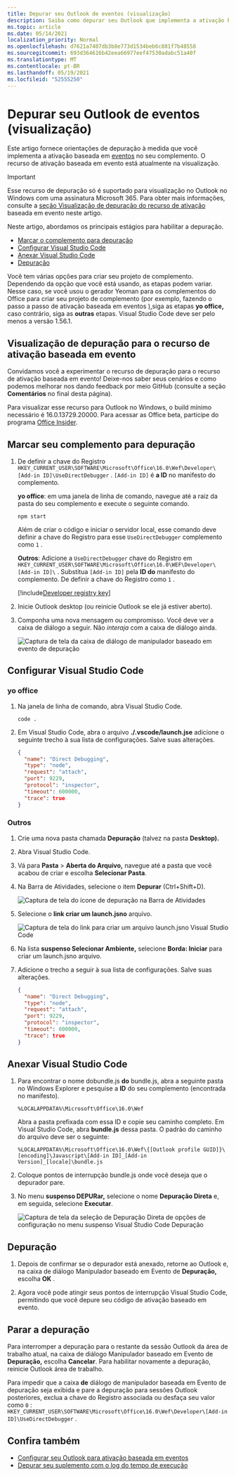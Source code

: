```yaml
---
title: Depurar seu Outlook de eventos (visualização)
description: Saiba como depurar seu Outlook que implementa a ativação baseada em eventos.
ms.topic: article
ms.date: 05/14/2021
localization_priority: Normal
ms.openlocfilehash: d7621a7407db3b8e773d1534beb6c881f7b48558
ms.sourcegitcommit: 693d364616b42eea66977eef47530adabc51a40f
ms.translationtype: MT
ms.contentlocale: pt-BR
ms.lasthandoff: 05/19/2021
ms.locfileid: "52555250"
---
```

# <a name="debug-your-event-based-outlook-add-in-preview"></a>Depurar seu Outlook de eventos (visualização)

Este artigo fornece orientações de depuração à medida que você implementa a ativação baseada em [eventos](autolaunch.md) no seu complemento. O recurso de ativação baseada em evento está atualmente na visualização.

> [!IMPORTANT]
> Esse recurso de depuração só é suportado para visualização no Outlook no Windows com uma assinatura Microsoft 365. Para obter mais informações, consulte a [seção Visualização de depuração do recurso de ativação](#preview-debugging-for-the-event-based-activation-feature) baseada em evento neste artigo.

Neste artigo, abordamos os principais estágios para habilitar a depuração.

- [Marcar o complemento para depuração](#mark-your-add-in-for-debugging)
- [Configurar Visual Studio Code](#configure-visual-studio-code)
- [Anexar Visual Studio Code](#attach-visual-studio-code)
- [Depuração](#debug)

Você tem várias opções para criar seu projeto de complemento. Dependendo da opção que você está usando, as etapas podem variar. Nesse caso, se você usou o gerador Yeoman para os complementos do Office para criar seu projeto de complemento (por exemplo, fazendo o passo a passo de ativação baseada em eventos [),](autolaunch.md)siga as etapas **yo office,** caso contrário, siga as **outras** etapas. Visual Studio Code deve ser pelo menos a versão 1.56.1.

## <a name="preview-debugging-for-the-event-based-activation-feature"></a>Visualização de depuração para o recurso de ativação baseada em evento

Convidamos você a experimentar o recurso de depuração para o recurso de ativação baseada em evento! Deixe-nos saber seus cenários e como podemos melhorar nos dando feedback por meio GitHub (consulte a seção **Comentários** no final desta página).

Para visualizar esse recurso para Outlook no Windows, o build mínimo necessário é 16.0.13729.20000. Para acessar as Office beta, participe do programa [Office Insider](https://insider.office.com).

## <a name="mark-your-add-in-for-debugging"></a>Marcar seu complemento para depuração

1. De definir a chave do Registro `HKEY_CURRENT_USER\SOFTWARE\Microsoft\Office\16.0\Wef\Developer\[Add-in ID]\UseDirectDebugger` . `[Add-in ID]` é **a ID** no manifesto do complemento.

    **yo office**: em uma janela de linha de comando, navegue até a raiz da pasta do seu complemento e execute o seguinte comando.

    ```command&nbsp;line
    npm start
    ```

    Além de criar o código e iniciar o servidor local, esse comando deve definir a chave do Registro para esse `UseDirectDebugger` complemento como `1` .

    **Outros**: Adicione a `UseDirectDebugger` chave do Registro em `HKEY_CURRENT_USER\SOFTWARE\Microsoft\Office\16.0\WEF\Developer\[Add-in ID]\` . Substitua `[Add-in ID]` pela **ID do** manifesto do complemento. De definir a chave do Registro como `1` .

    [!include[Developer registry key](../includes/developer-registry-key.md)]

1. Inicie Outlook desktop (ou reinicie Outlook se ele já estiver aberto).
1. Componha uma nova mensagem ou compromisso. Você deve ver a caixa de diálogo a seguir. Não *interaja* com a caixa de diálogo ainda.

    ![Captura de tela da caixa de diálogo de manipulador baseado em evento de depuração](../images/outlook-win-autolaunch-debug-dialog.png)

## <a name="configure-visual-studio-code"></a>Configurar Visual Studio Code

### <a name="yo-office"></a>yo office

1. Na janela de linha de comando, abra Visual Studio Code.

    ```command&nbsp;line
    code .
    ```

1. Em Visual Studio Code, abra o arquivo **./.vscode/launch.jse** adicione o seguinte trecho à sua lista de configurações. Salve suas alterações.

    ```json
    {
      "name": "Direct Debugging",
      "type": "node",
      "request": "attach",
      "port": 9229,
      "protocol": "inspector",
      "timeout": 600000,
      "trace": true
    }
    ```

### <a name="other"></a>Outros

1. Crie uma nova pasta chamada **Depuração** (talvez na pasta **Desktop).**
1. Abra Visual Studio Code.
1. Vá para **Pasta**  >  **Aberta do Arquivo,** navegue até a pasta que você acabou de criar e escolha **Selecionar Pasta**.
1. Na Barra de Atividades, selecione o item **Depurar** (Ctrl+Shift+D).

    ![Captura de tela do ícone de depuração na Barra de Atividades](../images/vs-code-debug.png)

1. Selecione o **link criar um launch.jsno** arquivo.

    ![Captura de tela do link para criar um arquivo launch.jsno Visual Studio Code](../images/vs-code-create-launch.json.png)

1. Na lista **suspenso Selecionar Ambiente,** selecione **Borda: Iniciar** para criar um launch.jsno arquivo.
1. Adicione o trecho a seguir à sua lista de configurações. Salve suas alterações.

    ```json
    {
      "name": "Direct Debugging",
      "type": "node",
      "request": "attach",
      "port": 9229,
      "protocol": "inspector",
      "timeout": 600000,
      "trace": true
    }
    ```

## <a name="attach-visual-studio-code"></a>Anexar Visual Studio Code

1. Para encontrar o nome dobundle.js **do** bundle.js, abra a seguinte pasta no Windows Explorer e pesquise a **ID** do seu complemento (encontrada no manifesto).

    ```text
    %LOCALAPPDATA%\Microsoft\Office\16.0\Wef
    ```

    Abra a pasta prefixada com essa ID e copie seu caminho completo. Em Visual Studio Code, abra **bundle.js** dessa pasta. O padrão do caminho do arquivo deve ser o seguinte:

    `%LOCALAPPDATA%\Microsoft\Office\16.0\Wef\{[Outlook profile GUID]}\[encoding]\Javascript\[Add-in ID]_[Add-in Version]_[locale]\bundle.js`

1. Coloque pontos de interrupção bundle.js onde você deseja que o depurador pare.
1. No menu **suspenso DEPURar,** selecione o nome **Depuração Direta** e, em seguida, selecione **Executar**.

    ![Captura de tela da seleção de Depuração Direta de opções de configuração no menu suspenso Visual Studio Code Depuração](../images/outlook-win-autolaunch-debug-vsc.png)

## <a name="debug"></a>Depuração

1. Depois de confirmar se o depurador está anexado, retorne ao Outlook e, na caixa de diálogo Manipulador baseado em Evento de **Depuração,** escolha **OK** .

1. Agora você pode atingir seus pontos de interrupção Visual Studio Code, permitindo que você depure seu código de ativação baseado em evento.

## <a name="stop-debugging"></a>Parar a depuração

Para interromper a depuração para o restante da sessão Outlook da área de trabalho atual, na caixa de diálogo Manipulador baseado em Evento de **Depuração,** escolha **Cancelar**. Para habilitar novamente a depuração, reinicie Outlook área de trabalho.

Para impedir que a caixa **de** diálogo de manipulador baseada em Evento de depuração seja exibida e pare a depuração para sessões Outlook posteriores, exclua a chave do Registro associada ou desfaça seu valor como `0` : `HKEY_CURRENT_USER\SOFTWARE\Microsoft\Office\16.0\Wef\Developer\[Add-in ID]\UseDirectDebugger` .

## <a name="see-also"></a>Confira também

- [Configurar seu Outlook para ativação baseada em eventos](autolaunch.md)
- [Depurar seu suplemento com o log do tempo de execução](../testing/runtime-logging.md#runtime-logging-on-windows)
